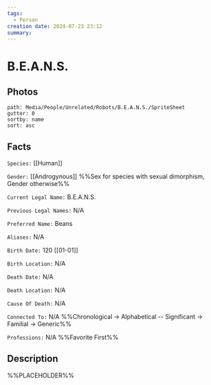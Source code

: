 ```yaml
---
tags:
  - Person
creation date: 2024-07-23 23:12
summary:
---
```

# B.E.A.N.S.

## Photos

```img-gallery
path: Media/People/Unrelated/Robots/B.E.A.N.S./SpriteSheet
gutter: 0
sortby: name
sort: asc
```

## Facts

`Species:` [[Human]]

`Gender:` [[Androgynous]] %%Sex for species with sexual dimorphism, Gender otherwise%%

`Current Legal Name:` B.E.A.N.S.

`Previous Legal Names:` N/A

`Preferred Name:` Beans

`Aliases:` N/A

`Birth Date:` 120 [[01-01]]

`Birth Location:` N/A

`Death Date:` N/A

`Death Location:` N/A

`Cause Of Death:` N/A

`Connected To:` N/A %%Chronological -> Alphabetical -- Significant -> Familial -> Generic%%


`Professions:` N/A %%Favorite First%%

## Description

%%PLACEHOLDER%%
